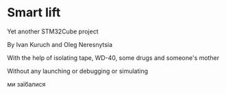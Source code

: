 # Smart lift

Yet another STM32Cube project


By Ivan Kuruch and Oleg Neresnytsia

With the help of isolating tape, WD-40, some drugs and someone's mother

Without any launching or debugging or simulating


ми заїбалися
